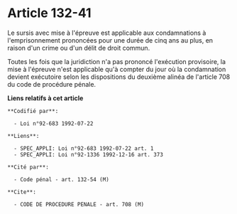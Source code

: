 # Article 132-41

Le sursis avec mise à l'épreuve est applicable aux condamnations à l'emprisonnement prononcées pour une durée de cinq ans au
plus, en raison d'un crime ou d'un délit de droit commun.

Toutes les fois que la juridiction n'a pas prononcé l'exécution provisoire, la mise à l'épreuve n'est applicable qu'à compter
du jour où la condamnation devient exécutoire selon les dispositions du deuxième alinéa de l'article 708 du code de procédure
pénale.

**Liens relatifs à cet article**

	**Codifié par**:

	  - Loi n°92-683 1992-07-22

	**Liens**:

	  - SPEC_APPLI: Loi n°92-683 1992-07-22 art. 1
	  - SPEC_APPLI: Loi n°92-1336 1992-12-16 art. 373

	**Cité par**:

	  - Code pénal - art. 132-54 (M)

	**Cite**:

	  - CODE DE PROCEDURE PENALE - art. 708 (M)
